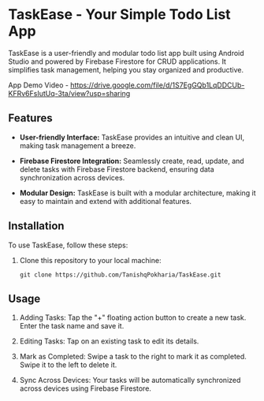 # TaskEase - Your Simple Todo List App

TaskEase is a user-friendly and modular todo list app built using Android Studio and powered by Firebase Firestore for CRUD applications. It simplifies task management, helping you stay organized and productive.


App Demo Video - https://drive.google.com/file/d/1S7EgGQb1LqDDCUb-KFRv6FsIutUq-3ta/view?usp=sharing



## Features

- **User-friendly Interface:** TaskEase provides an intuitive and clean UI, making task management a breeze.

- **Firebase Firestore Integration:** Seamlessly create, read, update, and delete tasks with Firebase Firestore backend, ensuring data synchronization across devices.

- **Modular Design:** TaskEase is built with a modular architecture, making it easy to maintain and extend with additional features.


## Installation

To use TaskEase, follow these steps:

1. Clone this repository to your local machine:

   ```shell
   git clone https://github.com/TanishqPokharia/TaskEase.git

## Usage

1. Adding Tasks: Tap the "+" floating action button to create a new task. Enter the task name and save it.

2. Editing Tasks: Tap on an existing task to edit its details.

3. Mark as Completed: Swipe a task to the right to mark it as completed. Swipe it to the left to delete it.

4. Sync Across Devices: Your tasks will be automatically synchronized across devices using Firebase Firestore.
